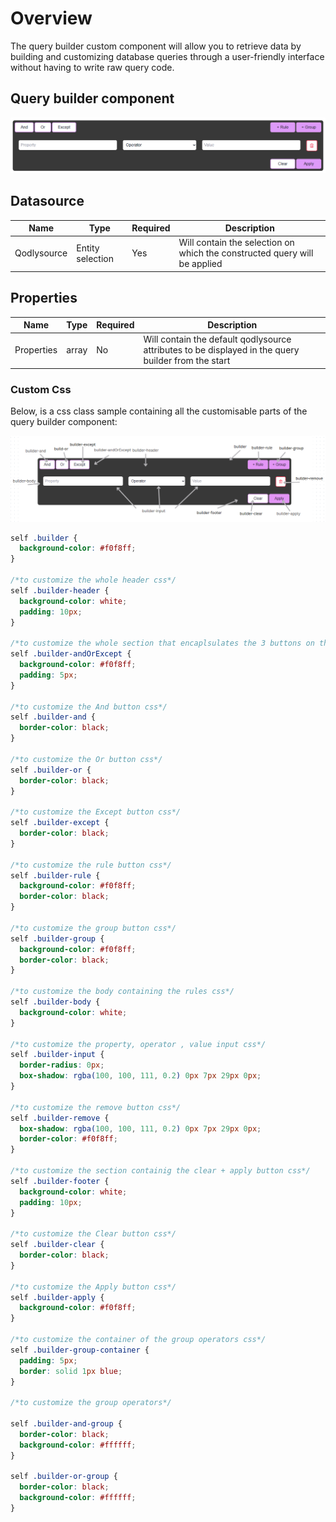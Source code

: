# Overview

The query builder custom component will allow you to retrieve data by building and customizing database queries through a user-friendly interface without having to write raw query code.

## Query builder component

![alt text](public/queryBuilder.png)

## Datasource

| Name        | Type             | Required | Description                                                               |
| ----------- | ---------------- | -------- | ------------------------------------------------------------------------- |
| Qodlysource | Entity selection | Yes      | Will contain the selection on which the constructed query will be applied |

## Properties

| Name       | Type  | Required | Description                                                                                         |
| ---------- | ----- | -------- | --------------------------------------------------------------------------------------------------- |
| Properties | array | No       | Will contain the default qodlysource attributes to be displayed in the query builder from the start |

### Custom Css

Below, is a css class sample containing all the customisable parts of the query builder component:

![alt text](public/customQueryBuilder.png)

```css
self .builder {
  background-color: #f0f8ff;
}

/*to customize the whole header css*/
self .builder-header {
  background-color: white;
  padding: 10px;
}

/*to customize the whole section that encaplsulates the 3 buttons on the left css*/
self .builder-andOrExcept {
  background-color: #f0f8ff;
  padding: 5px;
}

/*to customize the And button css*/
self .builder-and {
  border-color: black;
}

/*to customize the Or button css*/
self .builder-or {
  border-color: black;
}

/*to customize the Except button css*/
self .builder-except {
  border-color: black;
}

/*to customize the rule button css*/
self .builder-rule {
  background-color: #f0f8ff;
  border-color: black;
}

/*to customize the group button css*/
self .builder-group {
  background-color: #f0f8ff;
  border-color: black;
}

/*to customize the body containing the rules css*/
self .builder-body {
  background-color: white;
}

/*to customize the property, operator , value input css*/
self .builder-input {
  border-radius: 0px;
  box-shadow: rgba(100, 100, 111, 0.2) 0px 7px 29px 0px;
}

/*to customize the remove button css*/
self .builder-remove {
  box-shadow: rgba(100, 100, 111, 0.2) 0px 7px 29px 0px;
  border-color: #f0f8ff;
}

/*to customize the section containig the clear + apply button css*/
self .builder-footer {
  background-color: white;
  padding: 10px;
}

/*to customize the Clear button css*/
self .builder-clear {
  border-color: black;
}

/*to customize the Apply button css*/
self .builder-apply {
  background-color: #f0f8ff;
}

/*to customize the container of the group operators css*/
self .builder-group-container {
  padding: 5px;
  border: solid 1px blue;
}

/*to customize the group operators*/

self .builder-and-group {
  border-color: black;
  background-color: #ffffff;
}

self .builder-or-group {
  border-color: black;
  background-color: #ffffff;
}
```

